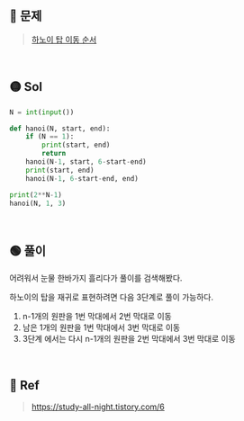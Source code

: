 ## 🔴 문제
> [하노이 탑 이동 순서](https://www.acmicpc.net/problem/11729)


<br/>

## 🟡 Sol
```python
N = int(input())

def hanoi(N, start, end):
    if (N == 1):
        print(start, end)
        return
    hanoi(N-1, start, 6-start-end)
    print(start, end)
    hanoi(N-1, 6-start-end, end)

print(2**N-1)
hanoi(N, 1, 3)
```
<br/>

## 🟢 풀이
어려워서 눈물 한바가지 흘리다가 풀이를 검색해봤다.

하노이의 탑을 재귀로 표현하려면 다음 3단계로 풀이 가능하다.
1. n-1개의 원판을 1번 막대에서 2번 막대로 이동
2. 남은 1개의 원판을 1번 막대에서 3번 막대로 이동
3. 3단계 에서는 다시 n-1개의 원판을 2번 막대에서 3번 막대로 이동
 
<br/>

## 🔵 Ref
> https://study-all-night.tistory.com/6